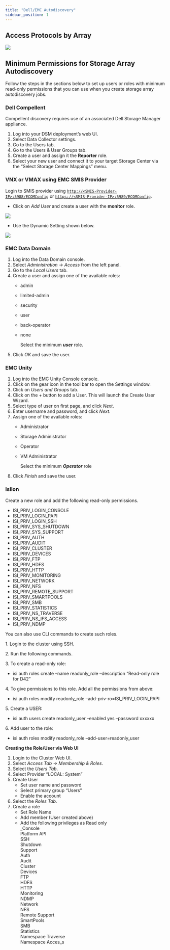 ```yaml
---
title: "Dell/EMC Autodiscovery"
sidebar_position: 1
---
```


## Access Protocols by Array

![](/assets/images/discovery_storage_arrays_autodiscovery_dell-emc-autodiscovery.png)

## Minimum Permissions for Storage Array Autodiscovery

Follow the steps in the sections below to set up users or roles with minimum read-only permissions that you can use when you create storage array autodiscovery jobs.

### Dell Compellent

Compellent discovery requires use of an associated Dell Storage Manager appliance.

1. Log into your DSM deployment’s web UI.
2. Select Data Collector settings.
3. Go to the Users tab.
4. Go to the Users & User Groups tab.
5. Create a user and assign it the **Reporter** role.
6. Select your new user and connect it to your target Storage Center via the “Select Storage Center Mappings” menu.

### VNX or VMAX using EMC SMIS Provider

Login to SMIS provider using [`http://<SMIS-Provider-IP>:5988/ECOMConfig`](http://localhost:5988/ECOMConfig) or [`https://<SMIS-Provider-IP>:5989/ECOMConfig`](http://localhost:5988/ECOMConfig).

- Click on _Add User_ and create a user with the **monitor** role.

![](/assets/images/placeholder.png)

- Use the Dynamic Setting shown below.

![](/assets/images/placeholder.png)

### EMC Data Domain

1. Log into the Data Domain console.
2. Select _Administration → Access_ from the left panel.
3. Go to the _Local Users_ tab.
4. Create a user and assign one of the available roles:
    - admin
    - limited-admin
    - security
    - user
    - back-operator
    - none  
          
        Select the minimum _**user**_ role.
5. Click _OK_ and save the user.

### EMC Unity

1. Log into the EMC Unity Console console.
2. Click on the gear icon in the tool bar to open the Settings window.
3. Click on _Users and Groups_ tab.
4. Click on the + button to add a User. This will launch the Create User Wizard.
5. Select type of user on first page, and click _Next_.
6. Enter username and password, and click _Next_.
7. Assign one of the available roles:
    - Administrator
    - Storage Administrator
    - Operator
    - VM Administrator  
          
        Select the minimum _**Operator**_ role
8. Click _Finish_ and save the user.

### Isilon

Create a new role and add the following read-only permissions.

- ISI\_PRIV\_LOGIN\_CONSOLE
- ISI\_PRIV\_LOGIN\_PAPI
- ISI\_PRIV\_LOGIN\_SSH
- ISI\_PRIV\_SYS\_SHUTDOWN
- ISI\_PRIV\_SYS\_SUPPORT
- ISI\_PRIV\_AUTH
- ISI\_PRIV\_AUDIT
- ISI\_PRIV\_CLUSTER
- ISI\_PRIV\_DEVICES
- ISI\_PRIV\_FTP
- ISI\_PRIV\_HDFS
- ISI\_PRIV\_HTTP
- ISI\_PRIV\_MONITORING
- ISI\_PRIV\_NETWORK
- ISI\_PRIV\_NFS
- ISI\_PRIV\_REMOTE\_SUPPORT
- ISI\_PRIV\_SMARTPOOLS
- ISI\_PRIV\_SMB
- ISI\_PRIV\_STATISTICS
- ISI\_PRIV\_NS\_TRAVERSE
- ISI\_PRIV\_NS\_IFS\_ACCESS
- ISI\_PRIV\_NDMP

You can also use CLI commands to create such roles.

1\. Login to the cluster using SSH.

2\. Run the following commands.

3\. To create a read-only role:

- isi auth roles create –name readonly\_role –description “Read-only role for D42”

4\. To give permissions to this role. Add all the permissions from above:

- isi auth roles modify readonly\_role –add-priv-ro=ISI\_PRIV\_LOGIN\_PAPI

5\. Create a USER:

- isi auth users create readonly\_user –enabled yes –password xxxxxx

6\. Add user to the role:

- isi auth roles modify readonly\_role –add-user=readonly\_user

**Creating the Role/User via Web UI**

1. Login to the Cluster Web UI.
2. Select _Access Tab → Membership & Roles_.
3. Select the _Users Tab_.
4. Select Provider “LOCAL: System”
5. Create User
    - Set user name and password
    - Select primary group “Users”
    - Enable the account
6. Select the _Roles Tab_.
7. Create a role
    - Set Role Name
    - Add member (User created above)
    - Add the following privileges as Read only  
        _Console  
        Platform API  
        SSH  
        Shutdown  
        Support  
        Auth  
        Audit  
        Cluster  
        Devices  
        FTP  
        HDFS  
        HTTP  
        Monitoring  
        NDMP  
        Network  
        NFS  
        Remote Support  
        SmartPools  
        SMB  
        Statistics  
        Namespace Traverse  
        Namespace Acces_s
